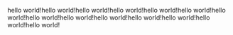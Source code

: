 hello world!hello world!hello world!hello world!hello world!hello world!hello world!hello world!hello world!hello world!hello world!hello world!hello world!hello world!